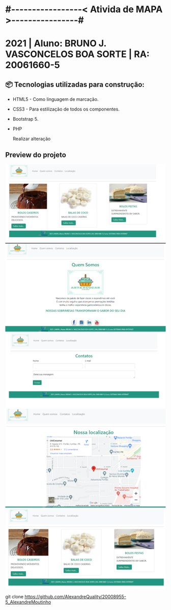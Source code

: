 # #-----------------< Ativida de MAPA >----------------#

# 2021 | Aluno: BRUNO J. VASCONCELOS BOA SORTE  | RA: 20061660-5 

## 📦 Tecnologias utilizadas para construção:
- HTML5 -  Como linguagem de marcação.
- CSS3  -  Para estilização de todos os componentes.
- Bootstrap 5.
- PHP
  
  Realizar alteração
## Preview do projeto
![](img/site_home.png)
![](img/site_quemsomos.png)
![](img/site_contato.png)
![](img/site_local.png)
![](img/site_bolos.png)


git clone https://github.com/AlexandreQuality/20008955-5_AlexandreMoutinho

